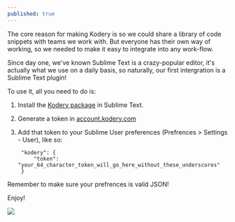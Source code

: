 ```yaml
---
published: true
---
```


The core reason for making Kodery is so we could share a library of code snippets with teams we work with. But everyone has their own way of working, so we needed to make it easy to integrate into any work-flow.

Since day one, we've known Sublime Text is a crazy-popular editor, it's actually what we use on a daily basis, so naturally, our first intergration is a Sublime Text plugin!

To use it, all you need to do is:

1. Install the [Kodery package](https://sublime.wbond.net/packages/Kodery) in Sublime Text.
2. Generate a token in [account.kodery.com](http://account.kodery.com)
3. Add that token to your Sublime User preferences (Prefrences > Settings - User), like so:

        "kodery": {
            "token": "your_64_character_token_will_go_here_without_these_underscores"
        }

Remember to make sure your prefrences is valid JSON!

Enjoy!

![](/_posts/kodery-sublime.gif)
